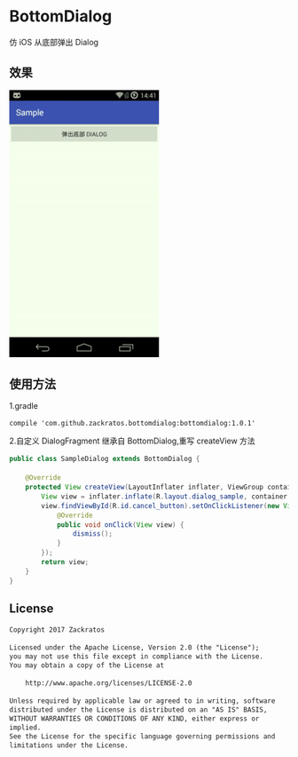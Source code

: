 # BottomDialog
仿 iOS 从底部弹出 Dialog

## 效果

<img src="Screenshots/xiaoguo.gif" width="270px"/>

## 使用方法
1.gradle
```
compile 'com.github.zackratos.bottomdialog:bottomdialog:1.0.1'
```

2.自定义 DialogFragment 继承自 BottomDialog,重写 createView 方法
```java
public class SampleDialog extends BottomDialog {

    @Override
    protected View createView(LayoutInflater inflater, ViewGroup container) {
        View view = inflater.inflate(R.layout.dialog_sample, container, false);
        view.findViewById(R.id.cancel_button).setOnClickListener(new View.OnClickListener() {
            @Override
            public void onClick(View view) {
                dismiss();
            }
        });
        return view;
    }
}
```


## License
```
Copyright 2017 Zackratos

Licensed under the Apache License, Version 2.0 (the "License");
you may not use this file except in compliance with the License.
You may obtain a copy of the License at

    http://www.apache.org/licenses/LICENSE-2.0

Unless required by applicable law or agreed to in writing, software
distributed under the License is distributed on an "AS IS" BASIS,
WITHOUT WARRANTIES OR CONDITIONS OF ANY KIND, either express or implied.
See the License for the specific language governing permissions and
limitations under the License.
```